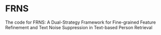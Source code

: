 # FRNS
The code for FRNS: A Dual-Strategy Framework for Fine-grained Feature Refinement and Text Noise Suppression in Text-based Person Retrieval
